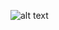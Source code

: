 ![alt text](https://github.com/DinuDante/divyanshthreadceremony.github.io/blob/main/Sample%20banner%20-%20Divyansh.png)
